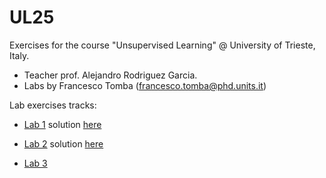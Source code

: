 # UL25
Exercises for the course "Unsupervised Learning" @ University of Trieste, Italy. 

- Teacher prof. Alejandro Rodriguez Garcia.  
- Labs by Francesco Tomba (francesco.tomba@phd.units.it)

Lab exercises tracks:

- [Lab 1](lab1.pdf) solution [here](Notebooks/Lab1-DataGeneration.ipynb)

- [Lab 2](lab2.pdf) solution [here](Notebooks/Lab2-PCA.ipynb)

- [Lab 3](lab3.pdf)
